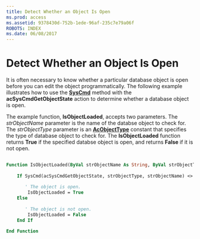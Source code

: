 ```yaml
---
title: Detect Whether an Object Is Open
ms.prod: access
ms.assetid: 9378430d-752b-1ede-96af-235c7e79a06f
ROBOTS: INDEX
ms.date: 06/08/2017
---
```



# Detect Whether an Object Is Open

It is often necessary to know whether a particular database object is open before you can edit the object programmatically. The following example illustrates how to use the  **[SysCmd](../../../api/Access.Application.SysCmd.md)** method with the **acSysCmdGetObjectState** action to determine whether a database object is open.

The example function,  **IsObjectLoaded**, accepts two parameters. The _strObjectName_ parameter is the name of the databse object to check for. The _strObjectType_ parameter is an **[AcObjectType](../../../api/Access.AcObjectType.md)** constant that specifies the type of database object to check for. The **IsObjectLoaded** function returns **True** if the specified databse object is open, and returns **False** if it is not open.



```vb
 
Function IsObjectLoaded(ByVal strObjectName As String, ByVal strObjectType As AcObjectType) As Boolean 
     
    If SysCmd(acSysCmdGetObjectState, strObjectType, strObjectName) <> 0 Then 
         
       ' The object is open. 
        IsObjectLoaded = True 
    Else 
 
       ' The object is not open. 
        IsObjectLoaded = False 
    End If 
     
End Function
```


